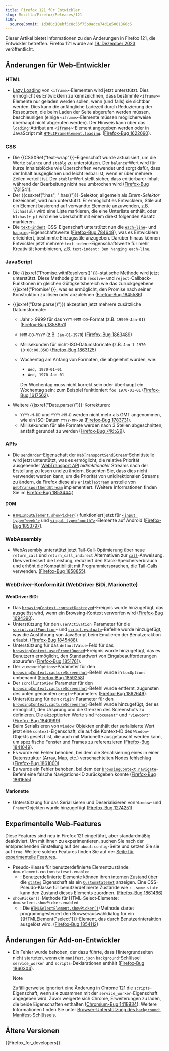 ```yaml
---
title: Firefox 121 für Entwickler
slug: Mozilla/Firefox/Releases/121
l10n:
  sourceCommit: 1d3d0c10ebf5c8c55f75b9adce74d1e5001866c6
---
```


Dieser Artikel bietet Informationen zu den Änderungen in Firefox 121, die Entwickler betreffen. Firefox 121 wurde am [19. Dezember 2023](https://whattrainisitnow.com/release/?version=121) veröffentlicht.

## Änderungen für Web-Entwickler

### HTML

- [Lazy Loading](/de/docs/Web/Performance/Guides/Lazy_loading) von `<iframe>`-Elementen wird jetzt unterstützt. Dies ermöglicht es Entwicklern zu kennzeichnen, dass bestimmte `<iframe>`-Elemente nur geladen werden sollen, wenn (und falls) sie sichtbar werden. Dies kann die anfängliche Ladezeit durch Reduzierung der Ressourcen, die beim Laden der Seite abgerufen werden müssen, beschleunigen (einige `<iframe>`-Elemente müssen möglicherweise überhaupt nicht abgerufen werden).
  Der Hinweis kann über das [`loading`](/de/docs/Web/HTML/Reference/Elements/iframe#loading)-Attribut am [`<iframe>`](/de/docs/Web/HTML/Reference/Elements/iframe)-Element angegeben werden oder in JavaScript mit [`HTMLIFrameElement.loading`](/de/docs/Web/API/HTMLIFrameElement/loading).
  ([Firefox-Bug 1622090](https://bugzil.la/1622090)).

### CSS

- Die {{CSSXRef("text-wrap")}}-Eigenschaft wurde aktualisiert, um die Werte `balance` und `stable` zu unterstützen. Der `balance`-Wert wird für kurze Inhaltsblöcke wie Überschriften verwendet und sorgt dafür, dass der Inhalt ausgeglichen und leicht lesbar ist, wenn er über mehrere Zeilen verteilt ist. Der `stable`-Wert stellt sicher, dass editierbarer Inhalt während der Bearbeitung nicht neu umbrochen wird ([Firefox-Bug 1731541](https://bugzil.la/1731541)).
- Der {{cssxref(":has", ":has()")}}-Selektor, allgemein als _Eltern-Selektor_ bezeichnet, wird nun unterstützt. Er ermöglicht es Entwicklern, Stile auf ein Element basierend auf verwandte Elemente anzuwenden, z.B. `li:has(ul)` wird eine Liste markieren, die eine Unterliste enthält, oder `h1:has(+ p)` wird eine Überschrift mit einem direkt folgenden Absatz markieren.
- Die [`text-indent`](/de/docs/Web/CSS/text-indent)-CSS-Eigenschaft unterstützt nun die [`each-line`](/de/docs/Web/CSS/text-indent#each-line)- und [`hanging`](/de/docs/Web/CSS/text-indent#hanging)-Eigenschaftswerte ([Firefox-Bug 784648](https://bugzil.la/784648)), was es Entwicklern erleichtert, bestimmte Einzugsstile anzugeben. Darüber hinaus können Entwickler jetzt mehrere `text-indent`-Eigenschaftswerte für mehr Kreativität kombinieren, z.B. `text-indent: 3em hanging each-line`.

### JavaScript

- Die {{jsxref("Promise.withResolvers()")}}-statische Methode wird jetzt unterstützt. Diese Methode gibt die `resolve`- und `reject`-Callback-Funktionen im gleichen Gültigkeitsbereich wie das zurückgegebene {{jsxref("Promise")}}, was es ermöglicht, den Promise nach seiner Konstruktion zu lösen oder abzulehnen ([Firefox-Bug 1845586](https://bugzil.la/1845586)).

- {{jsxref("Date.parse()")}} akzeptiert jetzt mehrere zusätzliche Datumsformate:
  - Jahr > 9999 für das `YYYY-MMM-DD`-Format (z.B. `19999-Jan-01`) ([Firefox-Bug 1858851](https://bugzil.la/1858851))
  - `MMM-DD-YYYY` (z.B. `Jan-01-1970`) ([Firefox-Bug 1863489](https://bugzil.la/1863489))
  - Millisekunden für nicht-ISO-Datumsformate (z.B. `Jan 1 1970 10:00:00.050`) ([Firefox-Bug 1863125](https://bugzil.la/1863125))
  - Wochentag am Anfang von Formaten, die abgelehnt wurden, wie:
    - `Wed, 1970-01-01`
    - `Wed, 1970-Jan-01`

    Der Wochentag muss nicht korrekt sein oder überhaupt ein Wochentag sein; zum Beispiel funktioniert `foo 1970-01-01` ([Firefox-Bug 1617562](https://bugzil.la/1617562)).

- Weitere {{jsxref("Date.parse()")}}-Korrekturen:
  - `YYYY-M-DD` und `YYYY-MM-D` werden nicht mehr als GMT angenommen, wie ein ISO-Datum `YYYY-MM-DD` ([Firefox-Bug 1783731](https://bugzil.la/1783731)).
  - Millisekunden für alle Formate werden nach 3 Stellen abgeschnitten, anstatt gerundet zu werden ([Firefox-Bug 746529](https://bugzil.la/746529)).

### APIs

- Die [`sendOrder`](/de/docs/Web/API/WebTransportSendStream/sendOrder)-Eigenschaft der [`WebTransportSendStream`](/de/docs/Web/API/WebTransportSendStream)-Schnittstelle wird jetzt unterstützt, was es ermöglicht, die relative Priorität ausgehender [WebTransport API](/de/docs/Web/API/WebTransport_API) _bidirektionaler_ Streams nach der Erstellung zu lesen und zu ändern. Beachten Sie, dass dies nicht verwendet werden kann, um die Priorität von unidirektionalen Streams zu ändern, da Firefox diese als [`WritableStream`](/de/docs/Web/API/WritableStream) anstelle von [`WebTransportSendStream`](/de/docs/Web/API/WebTransportSendStream) implementiert. (Weitere Informationen finden Sie im [Firefox-Bug 1853444](https://bugzil.la/1853444).)

#### DOM

- [`HTMLInputElement.showPicker()`](/de/docs/Web/API/HTMLInputElement/showPicker) funktioniert jetzt für [`<input type="week">`](/de/docs/Web/HTML/Reference/Elements/input/month) und [`<input type="month">`](/de/docs/Web/HTML/Reference/Elements/input/month)-Elemente auf Android ([Firefox-Bug 1853797](https://bugzil.la/161853797)).

### WebAssembly

- WebAssembly unterstützt jetzt Tail-Call-Optimierung über neue `return_call` und `return_call_indirect` Alternativen zur [`call`](/de/docs/WebAssembly/Reference/Control_flow/call)-Anweisung. Dies verbessert die Leistung, reduziert den Stack-Speicherverbrauch und erhöht die Kompatibilität mit Programmiersprachen, die Tail-Calls verwenden. ([Firefox-Bug 1858855](https://bugzil.la/1846789)).

### WebDriver-Konformität (WebDriver BiDi, Marionette)

#### WebDriver BiDi

- Das [`browsingContext.contextDestroyed`](https://w3c.github.io/webdriver-bidi/#event-browsingContext-contextDestroyed)-Ereignis wurde hinzugefügt, das ausgelöst wird, wenn ein Browsing-Kontext verworfen wird ([Firefox-Bug 1694390](https://bugzil.la/1694390)).
- Unterstützung für den `userActivation`-Parameter für die [`script.callFunction`](https://w3c.github.io/webdriver-bidi/#command-script-callFunction)- und [`script.evaluate`](https://w3c.github.io/webdriver-bidi/#command-script-evaluate)-Befehle wurde hinzugefügt, was die Ausführung von JavaScript beim Emulieren der Benutzeraktion erlaubt. ([Firefox-Bug 1845488](https://bugzil.la/1845488)).
- Unterstützung für das `defaultValue`-Feld für das [`browsingContext.userPromptOpened`](https://w3c.github.io/webdriver-bidi/#event-browsingContext-userPromptOpened)-Ereignis wurde hinzugefügt, das es Benutzern ermöglicht, den Standardwert von Eingabeaufforderungen abzurufen ([Firefox-Bug 1851761](https://bugzil.la/1851761)).
- Der `viewportOptions`-Parameter für den [`browsingContext.captureScreenshot`](https://w3c.github.io/webdriver-bidi/#command-browsingContext-captureScreenshot)-Befehl wurde in `boxOptions` umbenannt ([Firefox-Bug 1859258](https://bugzil.la/1859258)).
- Der `scrollIntoView`-Parameter für den [`browsingContext.captureScreenshot`](https://w3c.github.io/webdriver-bidi/#command-browsingContext-captureScreenshot)-Befehl wurde entfernt, zugunsten des unten genannten `origin`-Parameters ([Firefox-Bug 1862649](https://bugzil.la/1862649)).
- Unterstützung für den `origin`-Parameter für den [`browsingContext.captureScreenshot`](https://w3c.github.io/webdriver-bidi/#command-browsingContext-captureScreenshot)-Befehl wurde hinzugefügt, der es ermöglicht, den Ursprung und die Grenzen des Screenshots zu definieren. Die akzeptierten Werte sind `"document"` und `"viewport"` ([Firefox-Bug 1840999](https://bugzil.la/1840999)).
- Beim Serialisieren von `Window`-Objekten enthält der serialisierte Wert jetzt eine `context`-Eigenschaft, die auf die Kontext-ID des `Window`-Objekts gesetzt ist, die auch mit Marionette ausgetauscht werden kann, um spezifische Fenster und Frames zu referenzieren ([Firefox-Bug 1841049](https://bugzil.la/1841049)).
- Es wurde ein Fehler behoben, bei dem die Serialisierung eines in einer Datenstruktur (Array, Map, etc.) verschachtelten Nodes fehlschlug ([Firefox-Bug 1861000](https://bugzil.la/1861000)).
- Es wurde ein Fehler behoben, bei dem der [`browsingContext.navigate`](https://w3c.github.io/webdriver-bidi/#command-browsingContext-navigate)-Befehl eine falsche Navigations-ID zurückgeben konnte ([Firefox-Bug 1861655](https://bugzil.la/1861655)).

#### Marionette

- Unterstützung für das Serialisieren und Deserialisieren von `Window`- und `Frame`-Objekten wurde hinzugefügt ([Firefox-Bug 1274251](https://bugzil.la/1274251)).

## Experimentelle Web-Features

Diese Features sind neu in Firefox 121 eingeführt, aber standardmäßig deaktiviert. Um mit ihnen zu experimentieren, suchen Sie nach der entsprechenden Einstellung auf der `about:config`-Seite und setzen Sie sie auf `true`. Weitere solcher Features finden Sie auf der [Seite für experimentelle Features](/de/docs/Mozilla/Firefox/Experimental_features).

- Pseudo-Klasse für benutzerdefinierte Elementzustände: `dom.element.customstateset.enabled`
  - : Benutzerdefinierte Elemente können ihren internen Zustand über die [`states`](/de/docs/Web/API/ElementInternals/states) Eigenschaft als ein [`CustomStateSet`](/de/docs/Web/API/CustomStateSet) anzeigen. Eine CSS-Pseudo-Klasse für benutzerdefinierte Zustände wie `:--some-state` kann den Zustand dieses Elements zuordnen. ([Firefox-Bug 1861466](https://bugzil.la/1861466))
- `showPicker()`-Methode für HTML-Select-Elemente: `dom.select.showPicker.enabled`
  - : Die [`HTMLSelectElement.showPicker()`](/de/docs/Web/API/HTMLSelectElement/showPicker)-Methode startet programmgesteuert den Browserauswahldialog für ein {{HTMLElement("select")}}-Element, das durch Benutzerinteraktion ausgelöst wird. ([Firefox-Bug 1854112](https://bugzil.la/1854112))

## Änderungen für Add-on-Entwickler

- Ein Fehler wurde behoben, der dazu führte, dass Hintergrundseiten nicht starteten, wenn ein `manifest.json` `background`-Schlüssel `service_worker` und `scripts`-Deklarationen enthält ([Firefox-Bug 1860304](https://bugzil.la/1860304)).

  > [!NOTE]
  > Zufälligerweise ignoriert eine Änderung in Chrome 121 die `scripts`-Eigenschaft, wenn sie zusammen mit der `service_worker`-Eigenschaft angegeben wird. Zuvor weigerte sich Chrome, Erweiterungen zu laden, die beide Eigenschaften enthalten ([Chromium-Bug 1418934](https://crbug.com/1418934)).
  > Weitere Informationen finden Sie unter [Browser-Unterstützung des `background`-Manifest-Schlüssels](/de/docs/Mozilla/Add-ons/WebExtensions/manifest.json/background#browser_support).

## Ältere Versionen

{{Firefox_for_developers}}
